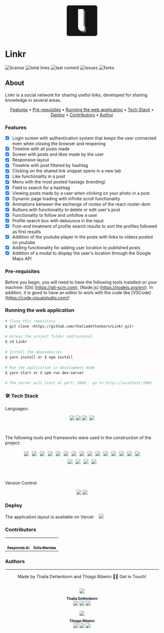 <p align="center">
  <img src="./public/linkr-logo-icons-favicon/android-icon-144x144.png" width="100" alt="Linkr" />
</p>

# Linkr

 ![license](https://img.shields.io/github/license/thaliadettenborn/Linkr?style=flat-square) ![total lines](https://img.shields.io/tokei/lines/github/thaliadettenborn/Linkr) ![last commit](https://img.shields.io/github/last-commit/thaliadettenborn/Linkr?style=flat-square) ![issues](https://img.shields.io/github/package-json/v/thaliadettenborn/Linkr?style=flat-square) ![forks](https://img.shields.io/github/forks/thaliadettenborn/Linkr?style=flat-square)



## About
<p>
  Linkr is a social network for sharing useful links, developed for sharing knowledge in several areas.
</p>

<p align="center">
    <a style='color:inherit' href="#features">Features</a> •
    <a style='color:inherit' href="#pré-requisites">Pre-requisites</a> •
    <a style='color:inherit' href="#running-the-web-applications">Running the web application</a> •
    <a style='color:inherit' href="#tech">Tech Stack</a> •
    <a style='color:inherit' href="#deploy">Deploy</a> •
    <a style='color:inherit' href="#contributors">Contributors</a> •
    <a style='color:inherit' href="#author">Author</a>
</p>

### Features
- [x] Login screen with authentication system that keeps the user connected even when closing the browser and reopening<br>
- [x] Timeline with all posts made<br>
- [x] Screen with posts and likes made by the user<br>
- [x] Responsive layout<br>
- [x] Timeline with post filtered by hashtag<br>
- [x] Clicking on the shared link snippet opens in a new tab<br>
- [x] Like functionality in a post<br>
- [x] Menu with the most posted hastags (trending)<br>
- [x] Field to search for a hashtag<br>
- [x] Viewing posts made by a user when clicking on your photo in a post<br>
- [x] Dynamic page loading with infinite scroll functionality<br>
- [x] Animations between the exchange of routes of the react-router-dom<br>
- [x] Buttons with functionality to delete or edit user's post<br>
- [x] Functionality to follow and unfollow a user<br>
- [x] Profile search box with debounce in the input<br>
- [x] Fron-end treatment of profile search results to sort the profiles followed as first results<br>
- [x] Addition of the youtube player in the posts with links to videos posted on youtube<br>
- [x] Adding functionality for adding user location to published posts<br>
- [x] Addition of a modal to display the user's location through the Google Maps API

### Pre-requisites

Before you begin, you will need to have the following tools installed on your machine: [Git] (https://git-scm.com), [Node.js] (https://nodejs.org/en/). In addition, it is good to have an editor to work with the code like [VSCode] (https://code.visualstudio.com/)

### Running the web application
```bash
# Clone this repository
$ git clone <https://github.com/thaliadettenborn/Linkr.git>

# Access the project folder cmd/terminal
$ cd Linkr

# Install the dependencies
$ yarn install or $ npm install

# Run the application in development mode
$ yarn start or $ npm run dev:server

# The server will start at port: 3000 - go to http://localhost:3000
```



### 	&#128736; Tech Stack
Languages:<br>
<p align="center">
    <img src="https://img.shields.io/badge/html5%20-%23E34F26.svg?&style=for-the-badge&logo=html5&logoColor=white"/>
    <img src="https://img.shields.io/badge/css3%20-%231572B6.svg?&style=for-the-badge&logo=css3&logoColor=white"/>
    <img src="https://img.shields.io/badge/javascript%20-%23323330.svg?&style=for-the-badge&logo=javascript&logoColor=%23F7DF1E"/>
    <img scr='https://img.shields.io/badge/jsx%20-%2320232a.svg?&style=for-the-badge&logo=jsx&logoColor=%2361DAFB'>
    <img src="https://img.shields.io/badge/markdown-%23000000.svg?&style=for-the-badge&logo=markdown&logoColor=white"/>
</p>
<br>

The following tools and frameworks were used in the construction of the project:<br>
<p align="center" style='display: flex; justify-content: center; flex-wrap:wrap; align-items: center; margin: 0 50px;'>
  <img style='margin: 5px;' src='https://img.shields.io/badge/styled-components%20-%2320232a.svg?&style=for-the-badge&color=b8679e&logo=styled-components&logoColor=%3a3a3a'>
  <img style='margin: 5px;' src='https://img.shields.io/badge/prop_types%20-%2320232a.svg?&style=for-the-badge&color=blueviolet'/>
  <img style='margin: 5px;' src="https://img.shields.io/badge/node.js%20-%2343853D.svg?&style=for-the-badge&logo=node.js&logoColor=white"/>
  <img style='margin: 5px;' src="https://img.shields.io/badge/webpack%20-%238DD6F9.svg?&style=for-the-badge&logo=webpack&logoColor=black" />
  <img style='margin: 5px;' src='https://img.shields.io/badge/axios%20-%2320232a.svg?&style=for-the-badge&color=informational'>
  <img style='margin: 5px;' src='https://img.shields.io/badge/babel%20-%2320232a.svg?&style=for-the-badge&color=323230&logo=babel&logoColor=%f4dc4e'>
  <img style='margin: 5px;' src='https://img.shields.io/badge/yarn%20-%2320232a.svg?&style=for-the-badge&logo=yarn&color=318fb7&logoColor=%2361DAFB'>
  <img style='margin: 5px;' src="https://img.shields.io/badge/react-app%20-%2320232a.svg?&style=for-the-badge&color=60ddf9&logo=react&logoColor=%2361DAFB"/>
  <img style='margin: 5px;' src="https://img.shields.io/badge/react_route%20-%2320232a.svg?&style=for-the-badge&logo=react&logoColor=%2361DAFB"/>
  <img style='margin: 5px;' src='https://img.shields.io/badge/react_infinite_scroller%20-%2320232a.svg?&style=for-the-badge&logo=react&logoColor=%2361DAFB'/>
  <img style='margin: 5px;' src='https://img.shields.io/badge/react_hashtag%20-%2320232a.svg?&style=for-the-badge&logo=react&logoColor=%2361DAFB'/>
  <img style='margin: 5px;' src='https://img.shields.io/badge/react_tooltip%20-%2320232a.svg?&style=for-the-badge&logo=react&logoColor=%2361DAFB'/>
  <img style='margin: 5px;' src='https://img.shields.io/badge/react_transition_group%20-%2320232a.svg?&style=for-the-badge&logo=react&logoColor=%2361DAFB'/>
  <img style='margin: 5px;' src='https://img.shields.io/badge/google_maps_react%20-%2320232a.svg?&style=for-the-badge&logo=google-maps&logoColor=%4689f' />
  <img style='margin: 5px;' src='https://img.shields.io/badge/react_debounce_input%20-%2320232a.svg?&style=for-the-badge&logo=react&logoColor=%2361DAFB' />
  <img style='margin: 5px;' src='https://img.shields.io/badge/react_modal%20-%2320232a.svg?&style=for-the-badge&logo=react&logoColor=%2361DAFB' />
  <img style='margin: 5px;' src='https://img.shields.io/badge/react-icon%20-%2320232a.svg?&style=for-the-badge&color=f28dc7&logo=react-icon&logoColor=%2361DAFB'>
  <img style='margin: 5px;' src='https://img.shields.io/badge/react_youtube%20-%2320232a.svg?&style=for-the-badge&color=CC0000&logo=react&logoColor=white' />
  <img style='margin: 5px;' src='https://img.shields.io/badge/get_youtube_id%20-%2320232a.svg?&style=for-the-badge&color=CC0000&logo=youtube&logoColor=white' />
</p>

<br><br>
Version Control:<br>
<p align="center">
    <img src="https://img.shields.io/badge/git%20-%23F05033.svg?&style=for-the-badge&logo=git&logoColor=white"/>
    <img src="https://img.shields.io/badge/github%20-%23121011.svg?&style=for-the-badge&logo=github&logoColor=white"/>
</p>



### Deploy

The application layout is available on Vercel:
<a style='margin-left: 10px;' href='https://linkr-dun.vercel.app/'><img src='https://img.shields.io/badge/vercel%20-%23000000.svg?&style=for-the-badge&logo=vercel&logoColor=white'></a>




### Contributors
<table>
  <tr>
    <td align="center"><a href="https://github.com/responde-ai"><img style="border-radius: 50%;" src="https://avatars3.githubusercontent.com/u/40724166?s=200&v=4" width="100px;" alt=""/><br /><sub><b>Responde Aí</b></sub></a><br />
    <td align="center"><a href="https://github.com/rafascm"><img style="border-radius: 50%;" src="https://avatars3.githubusercontent.com/u/19693527?s=400&u=5b4f60dd89d46eda6a57b64e73e55df75228e9f0&v=4" width="100px;" alt=""/><br /><sub><b>Rafa Mendes</b></sub></a><br />
  </tr>
</table>


### Authors
---
<p align='center'>
  Made by Thalia Dettenborn and Thiago Ribeiro 👋🏽 Get in Touch! <br><br>
  <p align='center'>
	  <img src="https://avatars0.githubusercontent.com/u/70967247?s=460&u=0684339f0717ae41ce18689351f0215fdf270590&v=4" width="100px;"/> <br />
 <sub><b>Thalia Dettenborn</b></sub></a> <br />
	  <a href="https://www.linkedin.com/in/thaliarobertadettenborn/"><img src="https://img.shields.io/badge/linkedin-%230077B5.svg?&style=for-the-badge&logo=linkedin&logoColor=white"/></a>
	  <a href="mailto:thalia.born@gmail.com"><img src="https://img.shields.io/badge/gmail-D14836?&style=for-the-badge&logo=gmail&logoColor=white"/></a>
	  <a href="https://github.com/thaliadettenborn"><img src="https://img.shields.io/badge/github-%23100000.svg?&style=for-the-badge&logo=github&logoColor=white" /></a>
  </p>

<p align='center' width='250px'>
	  <img src="https://media-exp1.licdn.com/dms/image/C4D03AQHHonLndu4rWQ/profile-displayphoto-shrink_200_200/0/1558406909827?e=1614816000&v=beta&t=OHmyUt5ztReb5aioZAhIzV1qdg8kZkpK60PcbepjhCo" width="100px;"/> <br />
 <sub><b>Thiago Ribeiro</b></sub></a> <br />
	  <a href="https://www.linkedin.com/in/thiago-ribeiro-83b51a16a/"><img src="https://img.shields.io/badge/linkedin-%230077B5.svg?&style=for-the-badge&logo=linkedin&logoColor=white"/></a>
	  <a href="mailto:[thiribeiro142@gmail.com](mailto:thiribeiro142@gmail.com)"><img src="https://img.shields.io/badge/gmail-D14836?&style=for-the-badge&logo=gmail&logoColor=white"/></a>
	  <a href="https://github.com/thiagoribb"><img src="https://img.shields.io/badge/github-%23100000.svg?&style=for-the-badge&logo=github&logoColor=white" /></a>
  </p>
</p>

<!--stackedit_data:
eyJoaXN0b3J5IjpbLTEzMTM1NDY2MDldfQ==
-->